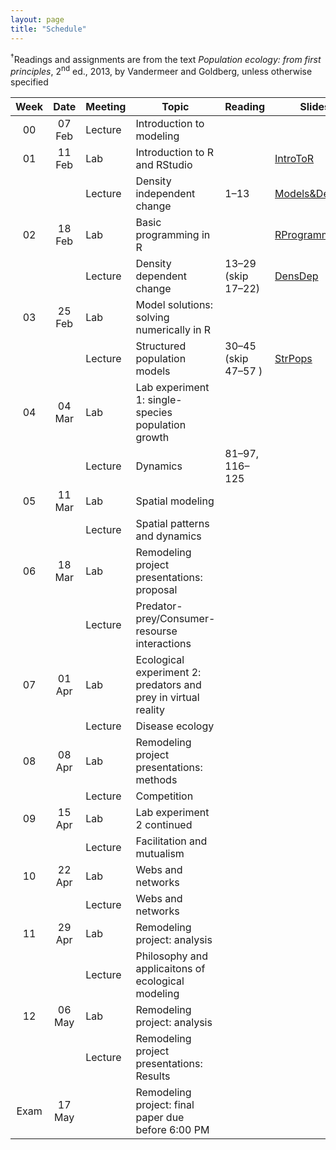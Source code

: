 ```yaml
---
layout: page
title: "Schedule"
---
```


<style>
.content {
  padding-top:    4rem;
  padding-bottom: 4rem;
}

@media (min-width: 48em) {
  .content {
​    max-width: 50rem;
​    margin-left: 16rem;
​    margin-right: 2rem;
  }
}

@media (min-width: 64em) {
  .content {
​    margin-left: 18rem;
​    margin-right: 4rem;
  }
}
</style>

<sup>&#8224;</sup>Readings and assignments are from the text *Population ecology: from first principles*, 2<sup>nd</sup> ed., 2013, by Vandermeer and Goldberg, unless otherwise specified

Week |  Date  | Meeting |     Topic                                                      | Reading           | Slides      | PSet Notes    | Assignments | Video       | Misc. |
:---:|:------:|---------|----------------------------------------------------------------|-------------------|-------------|---------------|-------------|-------------|-------|
00   | 07 Feb | Lecture | Introduction to modeling                                       |                   |             |               |             |             |       |
01   | 11 Feb |   Lab   | Introduction to R and RStudio                                  |                   | [IntroToR](../Presentations/Lab01_IntroToR.html) |               | [Lab report 1](../Assignments/LabReports/LabReport_1.html), [Key](../Assignments/LabReports/LabReport_1_Key.html) |             |       |
     |        | Lecture | Density independent change                                     | 1–13              | [Models&DensInd](../Presentations/Wk01Models_DensIndGrowth.html) |  | 1.1–1.6, [Key](../Assignments/LectureProblemSets/Ch01_Wk1ProblemSet_key.html)            | [Tu](https://drive.google.com/file/d/1zWYDbWTsevAThawVXsggZXiS8vnMk9Wj/view?usp=sharing), [Th](https://drive.google.com/file/d/1fyieK1Cs2jgYpNIXPyiY9xV93oPJtWJx/view?usp=sharing) |       |
02   | 18 Feb |   Lab   | Basic programming in R                                         |                   | [RProgramming](../Presentations/Lab02_ProgrammingR.html) |               | [Lab report 2](../Assignments/LabReports/LabReport_2.html), [Key](../Assignments/LabReports/LabReport_2_Key.html) |             |       |
     |        | Lecture | Density dependent change                                       | 13–29 (skip 17–22)| [DensDep](../Presentations/Wk02_DensDep.html) | [Ch01PSetNotes](../Assignments/LectureProblemSets/Ch01_ProblemNotes.html) | 1.1–1.18 (skip 1.14 & 1.15), [Key](../Assignments/LectureProblemSets/Ch01_ProblemSet_key.html) | [Tu](https://drive.google.com/file/d/1UzAXZ2D52hJV4vewDSrnhppHIVnn2ZWz/view?usp=sharing), Th |       |
03   | 25 Feb |   Lab   | Model solutions: solving numerically in R                      |                   |             |               | [NumericalSolve](../Assignments/LabReports/LabReport_3.html) |             | [RemodProjLitSearch](../Assignments/RemodelingProject/RemodelingProject_LitSearch.html)|
     |        | Lecture | Structured population models                                   | 30–45 (skip 47–57 ) | [StrPops](../Presentations/Wk03_StrPops.html) | [Ch02PSetNotes](../Assignments/LectureProblemSets/Ch02_ProblemNotes.html) | 2.1–2.19, [Key](../Assignments/LectureProblemSets/Ch02_ProblemSet_key.html) | [Tu](https://drive.google.com/file/d/12lsA4pT52dXySELgSneWOdNiA1ywQHUx/view?usp=sharing), [Th](https://drive.google.com/file/d/12pZ-Vt3x8YZb0zNuNQWk-RRBbwwRE1E_/view?usp=sharing) |       |
04   | 04 Mar |   Lab   | Lab experiment 1: single-species population growth             |                   |             |               | [Lab exp. 1](../Assignments/LabExperiments/LabExperiment_1.html) |             |       |
     |        | Lecture | Dynamics                                                       | 81–97, 116–125    |             | [Ch04PSetNotes](../Assignments/LectureProblemSets/Ch04_ProblemNotes.html) | 4.1–4.9 | [Tu](https://drive.google.com/file/d/1Tm6NOBXDXVHAH0_U0n5vBKoI20RVs6qj/view?usp=sharing), [Th]() |       |
05   | 11 Mar |   Lab   | Spatial modeling                                               |                   |             |               |             |             |       |
     |        | Lecture | Spatial patterns and dynamics                                  |                   |             |               |             |             |       |
06   | 18 Mar |   Lab   | Remodeling project presentations: proposal                     |                   |             |               |             |             |       |
     |        | Lecture | Predator-prey/Consumer-resourse interactions                   |                   |             |               |             |             |       |
07   | 01 Apr |   Lab   | Ecological experiment 2: predators and prey in virtual reality |                   |             |               |             |             |       |
     |        | Lecture | Disease ecology                                                |                   |             |               |             |             |       |
08   | 08 Apr |   Lab   | Remodeling project presentations: methods                      |                   |             |               |             |             |       |
     |        | Lecture | Competition	       	           	                             |                   |             |               |             |             |       |
09   | 15 Apr |   Lab   | Lab experiment 2 continued                                     |                   |             |               |             |             |       |
     |        | Lecture | Facilitation and mutualism                                     |                   |             |               |             |             |       |
10   | 22 Apr |   Lab   | Webs and networks                                              |                   |             |               |             |             |       |
     |        | Lecture | Webs and networks                                              |                   |             |               |             |             |       |
11   | 29 Apr |   Lab   | Remodeling project: analysis                                   |                   |             |               |             |             |       |
     |        | Lecture | Philosophy and applicaitons of ecological modeling             |                   |             |               |             |             |       |
12   | 06 May |   Lab   | Remodeling project: analysis                                   |                   |             |               |             |             |       |
     |        | Lecture | Remodeling project presentations: Results                      |                   |             |               |             |             |       |
Exam | 17 May |         | Remodeling project: final paper due before 6:00 PM             |                   |             |               |             |             |       |
